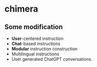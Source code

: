 # chimera


## Some modification
- **User**-centered  instruction
- **Chat**-based instructions
- **Modular** instruction construction
- Multilingual instructions
- User generated ChatGPT conversations.
